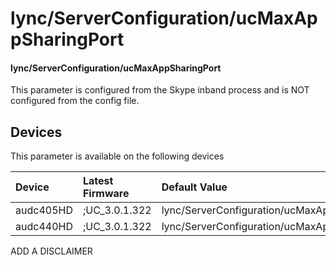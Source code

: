 ﻿---
description: lync/ServerConfiguration/ucMaxAppSharingPort
search:
    keywords: ['lync','ServerConfiguration','ucMaxAppSharingPort']
---

# lync/ServerConfiguration/ucMaxAppSharingPort

#### lync/ServerConfiguration/ucMaxAppSharingPort

This parameter is configured from the Skype inband process and is NOT configured from the config file.



## Devices
This parameter is available on the following devices

| Device | Latest Firmware | Default Value |
|:---|:---|:---|
| audc405HD | ;UC_3.0.1.322 | lync/ServerConfiguration/ucMaxAppSharingPort=5389 
| audc440HD | ;UC_3.0.1.322 | lync/ServerConfiguration/ucMaxAppSharingPort=5389 

ADD A DISCLAIMER
